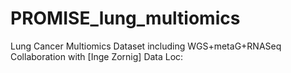 # PROMISE_lung_multiomics
Lung Cancer Multiomics Dataset including WGS+metaG+RNASeq
Collaboration with [Inge Zornig]
Data Loc: